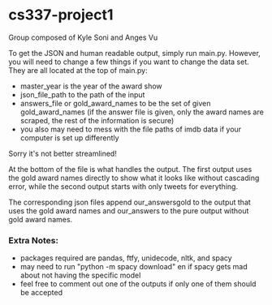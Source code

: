 # cs337-project1

Group composed of Kyle Soni and Anges Vu

To get the JSON and human readable output, simply run main.py. However, you will need to change a few things if you want to change the data set. They are all located at the top of main.py:
- master_year is the year of the award show
- json_file_path to the path of the input
- answers_file or gold_award_names to be the set of given gold_award_names (if the answer file is given, only the award names are scraped, the rest of the information is secure)
- you also may need to mess with the file paths of imdb data if your computer is set up differently

Sorry it's not better streamlined!

At the bottom of the file is what handles the output. The first output uses the gold award names directly to show what it looks like without cascading error, while the second output starts with only tweets for everything.

The corresponding json files append our_answersgold to the output that uses the gold award names and our_answers to the pure output without gold award names.

### Extra Notes:
- packages required are pandas, ftfy, unidecode, nltk, and spacy
- may need to run "python -m spacy download" en if spacy gets mad about not having the specific model
- feel free to comment out one of the outputs if only one of them should be accepted
